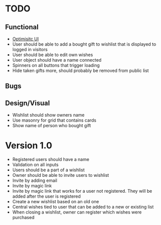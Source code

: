 # TODO

## Functional

- [Optimisitc UI](https://remix.run/docs/en/v1/guides/optimistic-ui)
- User should be able to add a bought gift to wishlist that is displayed to logged in visitors
- User should be able to edit own wishes
- User object should have a name connected
- Spinners on all buttons that trigger loading
- Hide taken gifts more, should probably be removed from public list

 ## Bugs


## Design/Visual

- Wishlist should show owners name
- Use masonry for grid that contains cards
- Show name of person who bought gift

# Version 1.0

- Registered users should have a name
- Validation on all inputs
- Users should be a part of a wishlist
- Owner should be able to invite users to wishlist
- Invite by adding email
- Invite by magic link
- Invite by magic link that works for a user not registered. They will be added after the user is registered
- Create a new wishlist based on an old one
- Central wishes tied to user that can be added to a new or existing list
- When closing a wishlist, owner can register which wishes were purchased
